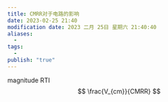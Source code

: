 ```yaml
---
title: CMRR对于电路的影响
date: 2023-02-25 21:40
modification date: 2023 二月 25日 星期六 21:40:40
aliases:
  - 
tags:
  - 
publish: "true"
---
```


magnitude RTI 
$$
\frac{V_{cm}}{CMRR}
$$
